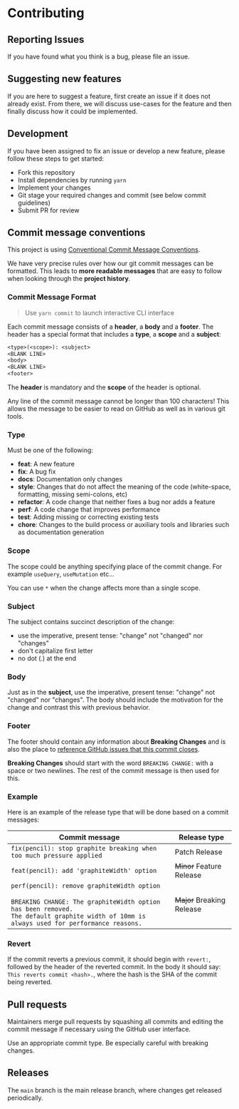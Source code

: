 # Contributing

## Reporting Issues

If you have found what you think is a bug, please file an issue.

## Suggesting new features

If you are here to suggest a feature, first create an issue if it does not
already exist. From there, we will discuss use-cases for the feature and then
finally discuss how it could be implemented.

## Development

If you have been assigned to fix an issue or develop a new feature, please
follow these steps to get started:

- Fork this repository
- Install dependencies by running `yarn`
- Implement your changes
- Git stage your required changes and commit (see below commit guidelines)
- Submit PR for review

## Commit message conventions

This project is using [Conventional Commit Message Conventions](https://www.conventionalcommits.org/en/v1.0.0/).

We have very precise rules over how our git commit messages can be formatted.
This leads to **more readable messages** that are easy to follow when looking
through the **project history**.

### Commit Message Format

> Use `yarn commit` to launch interactive CLI interface

Each commit message consists of a **header**, a **body** and a **footer**.
The header has a special format that includes a **type**, a **scope** and a **subject**:

```txt
<type>(<scope>): <subject>
<BLANK LINE>
<body>
<BLANK LINE>
<footer>
```

The **header** is mandatory and the **scope** of the header is optional.

Any line of the commit message cannot be longer than 100 characters! This allows
the message to be easier to read on GitHub as well as in various git tools.

### Type

Must be one of the following:

- **feat**: A new feature
- **fix**: A bug fix
- **docs**: Documentation only changes
- **style**: Changes that do not affect the meaning of the code (white-space,
  formatting, missing semi-colons, etc)
- **refactor**: A code change that neither fixes a bug nor adds a feature
- **perf**: A code change that improves performance
- **test**: Adding missing or correcting existing tests
- **chore**: Changes to the build process or auxiliary tools and libraries such
  as documentation generation

### Scope

The scope could be anything specifying place of the commit change. For example
`useQuery`, `useMutation` etc...

You can use `*` when the change affects more than a single scope.

### Subject

The subject contains succinct description of the change:

- use the imperative, present tense: "change" not "changed" nor "changes"
- don't capitalize first letter
- no dot (.) at the end

### Body

Just as in the **subject**, use the imperative, present tense: "change" not
"changed" nor "changes". The body should include the motivation for the change
and contrast this with previous behavior.

### Footer

The footer should contain any information about **Breaking Changes** and is also
the place to [reference GitHub issues that this commit closes](https://help.github.com/en/github/managing-your-work-on-github/linking-a-pull-request-to-an-issue).

**Breaking Changes** should start with the word `BREAKING CHANGE:` with a space
or two newlines. The rest of the commit message is then used for this.

### Example

Here is an example of the release type that will be done based on a commit messages:

<!-- markdownlint-disable no-inline-html -->
<!-- markdownlint-disable line-length -->

| Commit message                                                                                                                                                                                   | Release type               |
| ------------------------------------------------------------------------------------------------------------------------------------------------------------------------------------------------ | -------------------------- |
| `fix(pencil): stop graphite breaking when too much pressure applied`                                                                                                                             | Patch Release              |
| `feat(pencil): add 'graphiteWidth' option`                                                                                                                                                       | ~~Minor~~ Feature Release  |
| `perf(pencil): remove graphiteWidth option`<br><br>`BREAKING CHANGE: The graphiteWidth option has been removed.`<br>`The default graphite width of 10mm is always used for performance reasons.` | ~~Major~~ Breaking Release |

<!-- markdownlint-enable no-inline-html -->
<!-- markdownlint-enable line-length -->

### Revert

If the commit reverts a previous commit, it should begin with `revert:`,
followed by the header of the reverted commit. In the body it should say:
`This reverts commit <hash>.`, where the hash is the SHA of the commit being reverted.

## Pull requests

Maintainers merge pull requests by squashing all commits and editing the commit
message if necessary using the GitHub user interface.

Use an appropriate commit type. Be especially careful with breaking changes.

## Releases

The `main` branch is the main release branch, where changes get released periodically.
